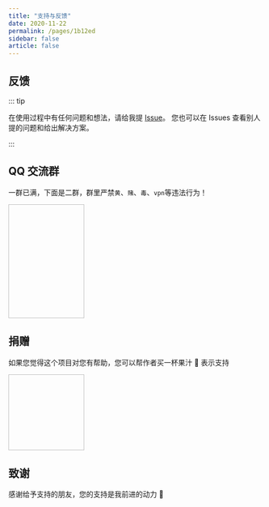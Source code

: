 ```yaml
---
title: "支持与反馈"
date: 2020-11-22
permalink: /pages/1b12ed
sidebar: false
article: false
---
```


## 反馈

::: tip

在使用过程中有任何问题和想法，请给我提 [Issue](https://github.com/xiaoxian521/vue-pure-admin/issues/new/choose)。
您也可以在 Issues 查看别人提的问题和给出解决方案。

:::

## QQ 交流群

一群已满，下面是二群，群里严禁`黄`、`赌`、`毒`、`vpn`等违法行为！

<img :src="$withBase('/img/support/qq.png')" width="150px" height="225px" />

## 捐赠

如果您觉得这个项目对您有帮助，您可以帮作者买一杯果汁 🍹 表示支持

<img :src="$withBase('/img/support/pay.webp')" width="150px" height="150px" />

## 致谢

感谢给予支持的朋友，您的支持是我前进的动力 🎉

